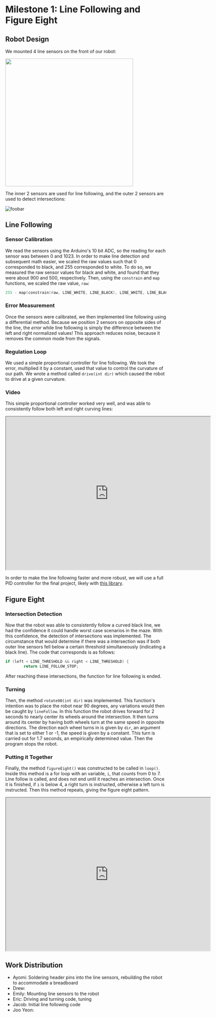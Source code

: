 # Milestone 1: Line Following and Figure Eight

## Robot Design

We mounted 4 line sensors on the front of our robot:

<img src="https://docs.google.com/drawings/d/e/2PACX-1vTnUPFIO_hQl_hhROnfM4NYv3XP-baZnS-AEOdejTgAUpANg4RfpMMHAJY5JZtBBANSvGLjsKtdm3mF/pub?w=387&h=688" height="400">

The inner 2 sensors are used for line following, and the outer 2 sensors are used to detect intersections:

![foobar](https://docs.google.com/drawings/d/e/2PACX-1vRF6c4o8zFln_yPjxUNZebqH3a0HgL3D8mK2dRO821P812rKY34zp4H12wJCZgIeUxLSrVgDQRGiksS/pub?w=960&h=720)

## Line Following

### Sensor Calibration

We read the sensors using the Arduino's 10 bit ADC, so the reading for each sensor was between 0 and 1023. In order to make line detection and subsequent math easier, we scaled the raw values such that 0 corresponded to black, and 255 corresponded to white. To do so, we measured the raw sensor values for black and white, and found that they were about 900 and 500, respectively. Then, using the `constrain` and `map` functions, we scaled the raw value, `raw`:
```cpp
255 - map(constrain(raw, LINE_WHITE, LINE_BLACK), LINE_WHITE, LINE_BLACK, 0, 255)
```

### Error Measurement

Once the sensors were calibrated, we then implemented line following using a differential method. Because we position 2 sensors on opposite sides of the line, the _error_ while line following is simply the difference between the left and right normalized values! This approach reduces noise, because it removes the common mode from the signals.

### Regulation Loop

We used a simple proportional controller for line following. We took the error, multiplied it by a constant, used that value to control the curvature of our path. We wrote a method called `drive(int dir)` which caused the robot to drive at a given curvature.


### Video

This simple proportional controller worked very well, and was able to consistently follow both left and right curving lines:

<iframe src="https://drive.google.com/file/d/0BzwUNPRyfTQHME9vWGwtVHR6WWM/preview" width="640" height="480"></iframe>

In order to make the line following faster and more robust, we will use a full PID controller for the final project, likely with [this library](https://github.com/br3ttb/Arduino-PID-Library).

## Figure Eight

### Intersection Detection
Now that the robot was able to consistently follow a curved black line, we had the confidence it could handle worst case scenarios in the maze. With this confidence, the detection of intersections was implemented. The circumstance that would determine if there was a intersection was if both outer line sensors fell below a certain threshold simultaneously (indicating a black line). The code that corresponds is as follows:
```cpp
if (left < LINE_THRESHOLD && right < LINE_THRESHOLD) {
	    return LINE_FOLLOW_STOP;
```
After reaching these intersections, the function for line following is ended.

### Turning
Then, the method `rotate90(int dir)` was implemented. This function's intention was to place the robot near 90 degrees, any variations would then be caught by `lineFollow`. In this function the robot drives forward for 2 seconds to nearly center its wheels around the intersection. It then turns around its center by having both wheels turn at the same speed in opposite directions. The direction each wheel turns in is given by `dir`, an argument that is set to either 1 or -1, the speed is given by a constant. This turn is carried out for 1.7 seconds, an empirically determined value. Then the program stops the robot.

### Putting it Together
Finally, the method `figureEight()` was constructed to be called in `loop()`. Inside this method is a for loop with an variable, `i`, that counts from 0 to 7. Line follow is called, and does not end until it reaches an intersection. Once it is finished, if `i` is below 4, a right turn is instructed, otherwise a left turn is instructed. Then this method repeats, giving the figure eight pattern.

<iframe src="https://drive.google.com/file/d/0B1r9QYTd8YNrUDF1QnNyRUhGYTA/preview" width="640" height="480"></iframe>

## Work Distribution

*   Ayomi: Soldering header pins into the line sensors, rebuilding the robot to accommodate a breadboard
*   Drew:
*   Emily: Mounting line sensors to the robot
*   Eric: Driving and turning code, tuning
*   Jacob: Initial line following code
*   Joo Yeon:
